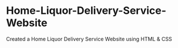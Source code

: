 # Home-Liquor-Delivery-Service-Website
Created a Home Liquor Delivery Service Website using HTML &amp; CSS
